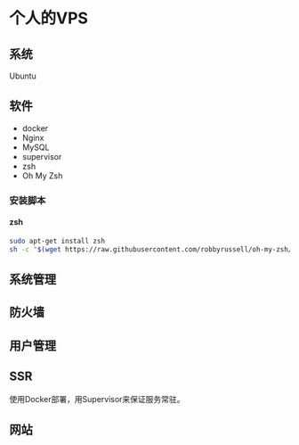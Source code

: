 # 个人的VPS

## 系统

Ubuntu

## 软件

- docker
- Nginx
- MySQL
- supervisor
- zsh
- Oh My Zsh

### 安装脚本

#### zsh

```sh
sudo apt-get install zsh
sh -c "$(wget https://raw.githubusercontent.com/robbyrussell/oh-my-zsh/master/tools/install.sh -O -)"
```

## 系统管理

## 防火墙

## 用户管理

## SSR

使用Docker部署，用Supervisor来保证服务常驻。

## 网站

